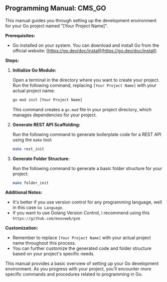 ## Programming Manual: CMS_GO

This manual guides you through setting up the development environment for your Go project named "[Your Project Name]".

**Prerequisites:**

* Go installed on your system. You can download and install Go from the official website: [https://go.dev/doc/install](https://go.dev/doc/install)

**Steps:**

1. **Initialize Go Module:**

   Open a terminal in the directory where you want to create your project. Run the following command, replacing `[Your Project Name]` with your actual project name:

   ```bash
   go mod init [Your Project Name]
   ```

   This command creates a `go.mod` file in your project directory, which manages dependencies for your project.

2. **Generate REST API Scaffolding:**

   Run the following command to generate boilerplate code for a REST API using the `make` tool:

   ```bash
   make rest_init
   ```

3. **Generate Folder Structure:**

   Run the following command to generate a basic folder structure for your project:

   ```bash
   make folder_init
   ```

**Additional Notes:**

* It's better if you use version control for any programming language, well in this case `Go Language`.
* If you want to use Golang Version Control, i recommend using this `https://github.com/moovweb/gvm`

**Customization:**

* Remember to replace `[Your Project Name]` with your actual project name throughout this process.
* You can further customize the generated code and folder structure based on your project's specific needs.

This manual provides a basic overview of setting up your Go development environment. As you progress with your project, you'll encounter more specific commands and procedures related to programming in Go.
